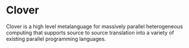 Clover
======

Clover is a high level metalanguage for massively parallel heterogeneous computing that supports source to source translation into a variety of existing parallel programming languages. 
